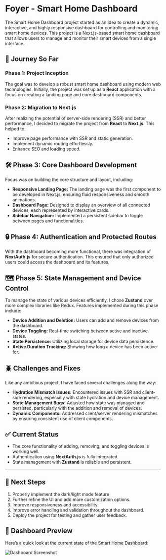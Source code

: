 
# Foyer - Smart Home Dashboard

The Smart Home Dashboard project started as an idea to create a dynamic, interactive, and highly responsive dashboard for controlling and monitoring smart home devices. This project is a Next.js-based smart home dashboard that allows users to manage and monitor their smart devices from a single interface.


## 🚀 Journey So Far

### **Phase 1: Project Inception**
The goal was to develop a robust smart home dashboard using modern web technologies. Initially, the project was set up as a **React** application with a focus on creating a landing page and core dashboard components.

### **Phase 2: Migration to Next.js**
After realizing the potential of server-side rendering (SSR) and better performance, I decided to migrate the project from **React** to **Next.js**. This helped to:
- Improve page performance with SSR and static generation.
- Implement dynamic routing effortlessly.
- Enhance SEO and loading speed.


## 🛠️ **Phase 3: Core Dashboard Development**
Focus was on building the core structure and layout, including:
- **Responsive Landing Page:** The landing page was the first component to be developed in Next.js, ensuring fluid responsiveness and smooth animations.
- **Dashboard Page:** Designed to display an overview of all connected devices, each represented by interactive cards.
- **Sidebar Navigation:** Implemented a persistent sidebar to toggle between pages and functionalities.


## 🔒 **Phase 4: Authentication and Protected Routes**
With the dashboard becoming more functional, there was integration of **NextAuth.js** for secure authentication. This ensured that only authorized users could access the dashboard and its features.


## 🗺️ **Phase 5: State Management and Device Control**
To manage the state of various devices efficiently, I chose **Zustand** over more complex libraries like Redux. Features implemented during this phase include:
- **Device Addition and Deletion:** Users can add and remove devices from the dashboard.
- **Device Toggling:** Real-time switching between active and inactive states.
- **State Persistence:** Utilizing local storage for device data persistence.
- **Active Duration Tracking:** Showing how long a device has been active for.


## 🪲 **Challenges and Fixes**
Like any ambitious project, I have faced several challenges along the way:
- **Hydration Mismatch Issues:** Encountered issues with SSR and client-side rendering, especially with state hydration and device management.
- **State Management Bugs:** Adjusted how state was managed and persisted, particularly with the addition and removal of devices.
- **Dynamic Components:** Addressed client/server rendering mismatches by ensuring consistent use of client components.


## ✅ **Current Status**
- The core functionality of adding, removing, and toggling devices is working well.
- Authentication using **NextAuth.js** is fully integrated.
- State management with **Zustand** is reliable and persistent.

---

## 🚧 **Next Steps**
1. Properly implement the dark/light mode feature
2. Further refine the UI and add more customization options.
3. Improve responsiveness and accessibility. 
4. Improve error handling and validation throughout the dashboard.
5. Deploy the project for testing and gather user feedback.


## 📸 Dashboard Preview

Here’s a quick look at the current state of the Smart Home Dashboard:

![Dashboard Screenshot](/dashboard.png)

